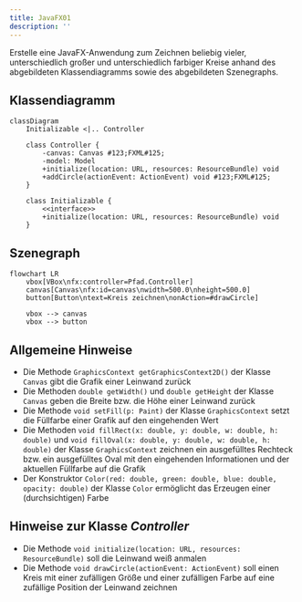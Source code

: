 ```yaml
---
title: JavaFX01
description: ''
---
```


Erstelle eine JavaFX-Anwendung zum Zeichnen beliebig vieler, unterschiedlich
großer und unterschiedlich farbiger Kreise anhand des abgebildeten
Klassendiagramms sowie des abgebildeten Szenegraphs.

## Klassendiagramm

```mermaid
classDiagram
    Initializable <|.. Controller

    class Controller {
        -canvas: Canvas #123;FXML#125;
        -model: Model
        +initialize(location: URL, resources: ResourceBundle) void
        +addCircle(actionEvent: ActionEvent) void #123;FXML#125;
    }

    class Initializable {
        <<interface>>
        +initialize(location: URL, resources: ResourceBundle) void
    }
```

## Szenegraph

```mermaid
flowchart LR
	vbox[VBox\nfx:controller=Pfad.Controller]
	canvas[Canvas\nfx:id=canvas\nwidth=500.0\nheight=500.0]
	button[Button\ntext=Kreis zeichnen\nonAction=#drawCircle]

    vbox --> canvas
    vbox --> button
```

## Allgemeine Hinweise

- Die Methode `GraphicsContext getGraphicsContext2D()` der Klasse `Canvas` gibt
  die Grafik einer Leinwand zurück
- Die Methoden `double getWidth()` und `double getHeight` der Klasse `Canvas`
  geben die Breite bzw. die Höhe einer Leinwand zurück
- Die Methode `void setFill(p: Paint)` der Klasse `GraphicsContext` setzt die
  Füllfarbe einer Grafik auf den eingehenden Wert
- Die Methoden `void fillRect(x: double, y: double, w: double, h: double)` und
  `void fillOval(x: double, y: double, w: double, h: double)` der Klasse
  `GraphicsContext` zeichnen ein ausgefülltes Rechteck bzw. ein ausgefülltes
  Oval mit den eingehenden Informationen und der aktuellen Füllfarbe auf die
  Grafik
- Der Konstruktor
  `Color(red: double, green: double, blue: double, opacity: double)` der Klasse
  `Color` ermöglicht das Erzeugen einer (durchsichtigen) Farbe

## Hinweise zur Klasse _Controller_

- Die Methode `void initialize(location: URL, resources: ResourceBundle)` soll
  die Leinwand weiß anmalen
- Die Methode `void drawCircle(actionEvent: ActionEvent)` soll einen Kreis mit
  einer zufälligen Größe und einer zufälligen Farbe auf eine zufällige Position
  der Leinwand zeichnen
